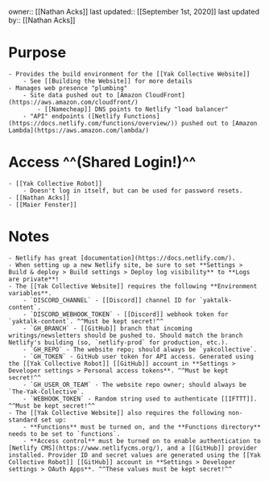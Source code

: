 owner:: [[Nathan Acks]]
last updated:: [[September 1st, 2020]]
last updated by:: [[Nathan Acks]]
# Purpose
    - Provides the build environment for the [[Yak Collective Website]]
        - See [[Building the Website]] for more details
    - Manages web presence "plumbing"
        - Site data pushed out to [Amazon CloudFront](https://aws.amazon.com/cloudfront/)
            - [[Namecheap]] DNS points to Netlify "load balancer"
        - "API" endpoints ([Netlify Functions](https://docs.netlify.com/functions/overview/)) pushed out to [Amazon Lambda](https://aws.amazon.com/lambda/)
# Access ^^(Shared Login!)^^
    - [[Yak Collective Robot]]
        - Doesn't log in itself, but can be used for password resets.
    - [[Nathan Acks]]
    - [[Maier Fenster]]
# Notes
    - Netlify has great [documentation](https://docs.netlify.com/).
    - When setting up a new Netlify site, be sure to set **Settings > Build & deploy > Build settings > Deploy log visibility** to **Logs are private**!
    - The [[Yak Collective Website]] requires the following **Environment variables**.
        - `DISCORD_CHANNEL` - [[Discord]] channel ID for `yaktalk-content`.
        - `DISCORD_WEBHOOK_TOKEN` - [[Discord]] webhook token for `yaktalk-content`. ^^Must be kept secret!^^
        - `GH_BRANCH` - [[GitHub]] branch that incoming writings/newsletters should be pushed to. Should match the branch Netlify's building (so, `netlify-prod` for production, etc.).
        - `GH_REPO` - The website repo; should always be `yakcollective`.
        - `GH_TOKEN` - GitHub user token for API access. Generated using the [[Yak Collective Robot]] [[GitHub]] account in **Settings > Developer settings > Personal access tokens**. ^^Must be kept secret!^^
        - `GH_USER_OR_TEAM` - The website repo owner; should always be `The-Yak-Collective`.
        - `WEBHOOK_TOKEN` - Random string used to authenticate [[IFTTT]]. ^^Must be kept secret!^^
    - The [[Yak Collective Website]] also requires the following non-standard set up:
        - **Functions** must be turned on, and the **Functions directory** needs to be set to `functions`.
        - **Access control** must be turned on to enable authentication to [Netlify CMS](https://www.netlifycms.org/), and a [[GitHub]] provider installed. Provider ID and secret values are generated using the [[Yak Collective Robot]] [[GitHub]] account in **Settings > Developer settings > OAuth Apps**. ^^These values must be kept secret!^^
